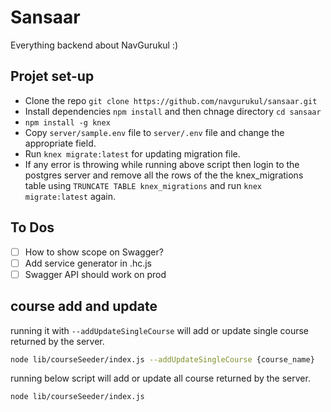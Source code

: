 # Sansaar

Everything backend about NavGurukul :)

## Projet set-up
- Clone the repo `git clone https://github.com/navgurukul/sansaar.git`
- Install dependencies `npm install` and then chnage directory `cd sansaar`
- `npm install -g knex`
- Copy `server/sample.env` file to `server/.env` file and change the appropriate field.
- Run `knex migrate:latest` for updating migration file.
- If any error is throwing while running above script then login to the postgres server and remove all the rows of the the knex_migrations table using `TRUNCATE TABLE knex_migrations` and run `knex migrate:latest` again.

## To Dos
- [ ] How to show scope on Swagger?
- [ ] Add service generator in .hc.js
- [ ] Swagger API should work on prod

## course add and update

running it with `--addUpdateSingleCourse` will add or update single course returned by the server.

```bash
node lib/courseSeeder/index.js --addUpdateSingleCourse {course_name}
```

running below script will add or update all course returned by the server.

```bash
node lib/courseSeeder/index.js 
```
